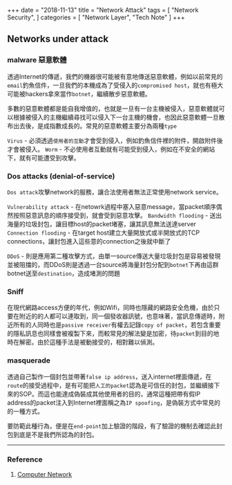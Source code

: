 +++
date = "2018-11-13"
title = "Network Attack"
tags = [
  "Network Security",
]
categories = [
  "Network Layer",
  "Tech Note"
]
+++

## Networks under attack

### malware 惡意軟體

透過Internet的傳遞，我們的機器很可能被有意地傳送惡意軟體，例如以前常見的`email`釣魚信件，一旦我們的本機成為了受侵入的`compromised host`，就也有極大可能被hackers拿來當作`botnet`，繼續散步惡意軟體。

多數的惡意軟體都是能自我增值的，也就是一旦有一台主機被侵入，惡意軟體就可以根據被侵入的主機繼續尋找可以侵入下一台主機的機會，也因此惡意軟體一旦散布出去後，是成指數成長的。常見的惡意軟體主要分為兩種`type`

`Virus` - 必須透過`使用者的互動`才會受到侵入，例如釣魚信件裡的附件，開啟附件後才會被侵入。
`Worm`  - 不必使用者互動就有可能受到侵入，例如在不安全的網站下，就有可能遭受到攻擊。

### Dos attacks (denial-of-service)

`Dos attack`攻擊network的服務，讓合法使用者無法正常使用network service。

`Vulnerability attack` - 在netowrk過程中塞入惡意message，當packet順序偶然按照惡意訊息的順序接受到，就會受到惡意攻擊。
`Bandwidth flooding` - 送出海量的垃圾封包，讓目標host的packet堵塞，讓其訊息無法送達server
`Connection flooding` - 在target host建立大量開放式或半開放式的TCP connections，讓封包進入這些意的connection之後就中斷了

`DDoS` - 則是應用第二種攻擊方式，由單一source傳送大量垃圾封包是容易被發現並被阻擋的，而DDoS則是透過一台source將海量封包分配到`botnet`下再由這群botnet送至`destination`，造成堵測的問題

### Sniff

在現代網路access方便的年代，例如Wifi，同時也隱藏的網路安全危機，由於只要在附近的的人都可以連取到，同一個發收器訊號，也意味著，當訊息傳遞時，附近所有的人同時也是`passive receiver`有權去記錄`copy of packet`，若包含重要的隱私訊息也同樣會被複製下來，而較常見的解法變是加密，待`packet`到目的地時在解密。由於這種手法是被動接受的，相對難以偵測。

### masquerade

透過自己製作一個封包並帶著`false ip address`，送入internet裡面傳遞，在`route`的接受過程中，是有可能把`人工的packet`認為是可信任的封包，並繼續接下來的SOP。而這也能達成偽裝成其他使用者的目的，通常這種把帶有假IP address的packet注入到Internet裡面稱之為`IP spoofing`，是偽裝方式中常見的的一種方式。

要防範此種行為，便是在`end-point`加上驗證的階段，有了驗證的機制去確認此封包到底是不是我們所認為的封包。

***

### Reference
1.  [Computer Network](https://www.pearson.com/us/higher-education/product/Kurose-Computer-Networking-A-Top-Down-Approach-6th-Edition/9780132856201.html)